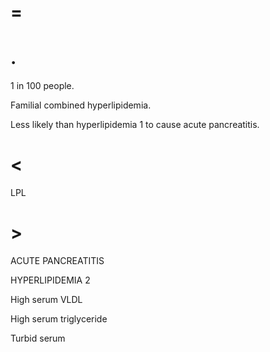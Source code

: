 # =

# .

1 in 100 people.

Familial combined hyperlipidemia.

Less likely than hyperlipidemia 1 to cause acute pancreatitis.

# <

LPL

# >

ACUTE PANCREATITIS

HYPERLIPIDEMIA 2

High serum VLDL

High serum triglyceride

Turbid serum
